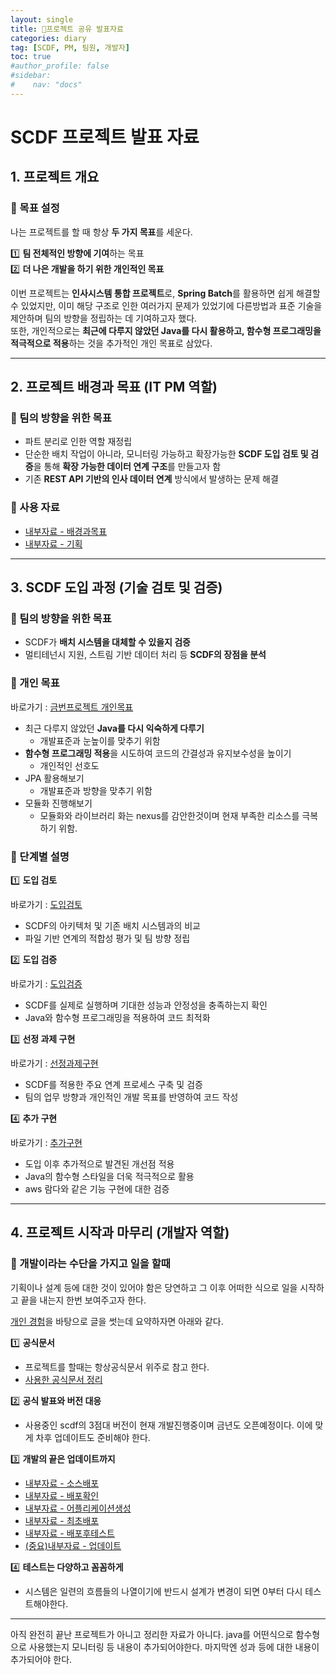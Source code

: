 ```yaml
---
layout: single
title: 📖️프로젝트 공유 발표자료
categories: diary
tag: [SCDF, PM, 팀원, 개발자]
toc: true
#author_profile: false
#sidebar:
#    nav: "docs"
---
```


# SCDF 프로젝트 발표 자료

## 1. 프로젝트 개요
### 📌 목표 설정
나는 프로젝트를 할 때 항상 **두 가지 목표**를 세운다.  

1️⃣ **팀 전체적인 방향에 기여**하는 목표  
2️⃣ **더 나은 개발을 하기 위한 개인적인 목표**

이번 프로젝트는 **인사시스템 통합 프로젝트**로, **Spring Batch**를 활용하면 쉽게 해결할 수 있었지만, 이미 해당 구조로 인한 여러가지 문제가 있었기에 
다른방법과 표준 기술을 제안하며 팀의 방향을 정립하는 데 기여하고자 했다.  
또한, 개인적으로는 **최근에 다루지 않았던 Java를 다시 활용하고, 함수형 프로그래밍을 적극적으로 적용**하는 것을 추가적인 개인 목표로 삼았다.

---

## 2. 프로젝트 배경과 목표 (IT PM 역할) 

### 📌 팀의 방향을 위한 목표

- 파트 분리로 인한 역할 재정립
- 단순한 배치 작업이 아니라, 모니터링 가능하고 확장가능한 **SCDF 도입 검토 및 검증**을 통해 **확장 가능한 데이터 연계 구조**를 만들고자 함
- 기존 **REST API 기반의 인사 데이터 연계** 방식에서 발생하는 문제 해결

### 📌 사용 자료
- [내부자료 - 배경과목표](https://dw-idstrust.atlassian.net/l/cp/MrZ4oVkJ)
- [내부자료 - 기획](https://dw-idstrust.atlassian.net/wiki/x/FgAkHw)

---

## 3. SCDF 도입 과정 (기술 검토 및 검증)
### 📌 팀의 방향을 위한 목표
- SCDF가 **배치 시스템을 대체할 수 있을지 검증**
- 멀티테넌시 지원, 스트림 기반 데이터 처리 등 **SCDF의 장점을 분석**

### 📌 개인 목표 
바로가기 : [금번프로젝트 개인목표 ](../etc_금번프로젝트개인목표)
- 최근 다루지 않았던 **Java를 다시 익숙하게 다루기** 
  - 개발표준과 눈높이를 맞추기 위함
- **함수형 프로그래밍 적용**을 시도하여 코드의 간결성과 유지보수성을 높이기
  - 개인적인 선호도
- JPA 활용해보기 
  - 개발표준과 방향을 맞추기 위함
- 모듈화 진행해보기 
  - 모듈화와 라이브러리 화는 nexus를 감안한것이며 현재 부족한 리소스를 극복하기 위함.

### 📌 단계별 설명
1️⃣ **도입 검토**  

바로가기 : [도입검토](../../scdf/SCDF_도입검토)
- SCDF의 아키텍처 및 기존 배치 시스템과의 비교
- 파일 기반 연계의 적합성 평가 및 팀 방향 정립

2️⃣ **도입 검증** 

바로가기 : [도입검증](../../scdf/SCDF_도입검증)
- SCDF를 실제로 실행하며 기대한 성능과 안정성을 충족하는지 확인
- Java와 함수형 프로그래밍을 적용하여 코드 최적화

3️⃣ **선정 과제 구현** 

바로가기 : [선정과제구현](../../scdf/SCDF_선정과제구현)
- SCDF를 적용한 주요 연계 프로세스 구축 및 검증
- 팀의 업무 방향과 개인적인 개발 목표를 반영하여 코드 작성

4️⃣ **추가 구현** 

바로가기 : [추가구현](../../scdf/SCDF_추가구현)
- 도입 이후 추가적으로 발견된 개선점 적용
- Java의 함수형 스타일을 더욱 적극적으로 활용
- aws 람다와 같은 기능 구현에 대한 검증

---

## 4. 프로젝트 시작과 마무리 (개발자 역할)
### 📌 개발이라는 수단을 가지고 일을 할때
기획이나 설계 등에 대한 것이 있어야 함은 당연하고 그 이후 어떠한 식으로 일을 시작하고 끝을 내는지 한번 보여주고자 한다.

[개인 경험](../../manage/일관리_일의시작과끝)을 바탕으로 글을 썻는데 요약하자면 아래와 같다.

1️⃣ **공식문서**

- 프로젝트를 할때는 항상공식문서 위주로 참고 한다.
- [사용한 공식문서 정리](../../scdf/SCDF_프로젝트참고자료)

2️⃣ **공식 발표와 버전 대응**
- 사용중인 scdf의 3점대 버전이 현재 개발진행중이며 금년도 오픈예정이다. 이에 맞게 차후 업데이트도 준비해야 한다.

3️⃣ **개발의 끝은 업데이트까지**

- [내부자료 - 소스배포](https://dw-idstrust.atlassian.net/wiki/x/7oAhHw)
- [내부자료 - 배포확인](https://dw-idstrust.atlassian.net/wiki/x/QYEiHw)
- [내부자료 - 어플리케이션생성](https://dw-idstrust.atlassian.net/wiki/x/EYEhHw)
- [내부자료 - 최초배포](https://dw-idstrust.atlassian.net/wiki/x/NYEhHw)
- [내부자료 - 배포후테스트](https://dw-idstrust.atlassian.net/wiki/x/rYEhHw)
- [(중요)내부자료 - 업데이트](https://dw-idstrust.atlassian.net/wiki/x/oQEkHw)

4️⃣ **테스트는 다양하고 꼼꼼하게**

- 시스템은 일련의 흐름들의 나열이기에 반드시 설계가 변경이 되면 0부터 다시 테스트해야한다.

---

아직 완전히 끝난 프로젝트가 아니고 정리한 자료가 아니다. java를 어떤식으로 함수형으로 사용했는지 모니터링 등 내용이 추가되어야한다.
마지막엔 성과 등에 대한 내용이 추가되어야 한다.